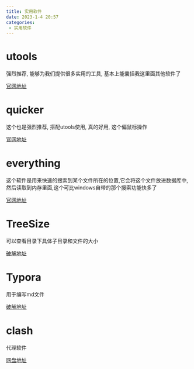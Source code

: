 ```yaml
---
title: 实用软件
date: 2023-1-4 20:57
categories:
 - 实用软件
---
```




# utools

强烈推荐, 能够为我们提供很多实用的工具,  基本上能囊括我这里面其他软件了

[官网地址](https://www.u.tools/)

# quicker

这个也是强烈推荐,  搭配utools使用, 真的好用, 这个偏鼠标操作

[官网地址](https://getquicker.net/)

# everything

这个软件是用来快速的搜索到某个文件所在的位置,它会将这个文件放进数据库中,然后读取到内存里面,这个可比windows自带的那个搜索功能快多了

[官网地址](https://www.voidtools.com/zh-cn/downloads/)

# TreeSize

可以查看目录下具体子目录和文件的大小

[破解地址](https://www.jb51.net/softs/758884.html#downintro2)

# Typora

用于编写md文件

[破解地址](https://github.com/markyin0707/typora-activation?tab=readme-ov-file)

# clash

代理软件

[网盘地址](https://pan.baidu.com/s/1AK-BcvCYlvvhXp-t21Mg0Q?pwd=ae45)
